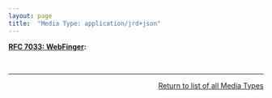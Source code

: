 ```yaml
---
layout: page
title:  "Media Type: application/jrd+json"
---
```


**[RFC 7033: WebFinger](/specs/IETF/RFC/7033 "This specification defines the WebFinger protocol, which can be used to discover information about people or other entities on the Internet using standard HTTP methods. WebFinger discovers information for a URI that might not be usable as a locator otherwise, such as account or email URIs."):** []()

<br/>
<hr/>

<p style="text-align: right"><a href="../media-types">Return to list of all Media Types</a></p>